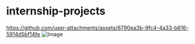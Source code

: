 # internship-projects
https://github.com/user-attachments/assets/6790ea3b-9fc4-4a33-b616-5914d5bf14fe
![Image](https://github.com/user-attachments/assets/a8d0b3d6-44a9-469a-a119-2877d81c6796)
